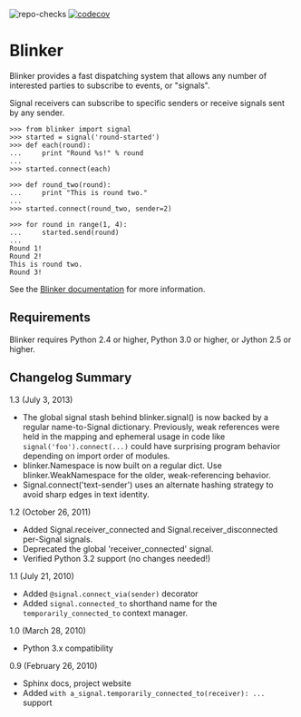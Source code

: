 ![repo-checks](https://github.com/zendesk/zopim-blinker/workflows/repo-checks/badge.svg)
[![codecov](https://codecov.io/gh/zendesk/zopim-blinker/branch/master/graph/badge.svg)](https://codecov.io/gh/zendesk/zopim-blinker)


# Blinker

Blinker provides a fast dispatching system that allows any number of
interested parties to subscribe to events, or "signals".

Signal receivers can subscribe to specific senders or receive signals
sent by any sender.

    >>> from blinker import signal
    >>> started = signal('round-started')
    >>> def each(round):
    ...     print "Round %s!" % round
    ...
    >>> started.connect(each)
    
    >>> def round_two(round):
    ...     print "This is round two."
    ...
    >>> started.connect(round_two, sender=2)
  
    >>> for round in range(1, 4):
    ...     started.send(round)
    ...
    Round 1!
    Round 2!
    This is round two.
    Round 3!

See the [Blinker documentation](https://pythonhosted.org/blinker/) for more information.

## Requirements

Blinker requires Python 2.4 or higher, Python 3.0 or higher, or Jython 2.5 or higher.

## Changelog Summary

1.3 (July 3, 2013)

 - The global signal stash behind blinker.signal() is now backed by a
   regular name-to-Signal dictionary. Previously, weak references were
   held in the mapping and ephemeral usage in code like
   ``signal('foo').connect(...)`` could have surprising program behavior
   depending on import order of modules.
 - blinker.Namespace is now built on a regular dict. Use
   blinker.WeakNamespace for the older, weak-referencing behavior.
 - Signal.connect('text-sender') uses an alternate hashing strategy to
   avoid sharp edges in text identity.

1.2 (October 26, 2011)

 - Added Signal.receiver_connected and Signal.receiver_disconnected
   per-Signal signals.
 - Deprecated the global 'receiver_connected' signal.
 - Verified Python 3.2 support (no changes needed!)

1.1 (July 21, 2010)

 - Added ``@signal.connect_via(sender)`` decorator
 - Added ``signal.connected_to`` shorthand name for the
   ``temporarily_connected_to`` context manager.

1.0 (March 28, 2010)

 - Python 3.x compatibility

0.9 (February 26, 2010)

 - Sphinx docs, project website
 - Added ``with a_signal.temporarily_connected_to(receiver): ...`` support
